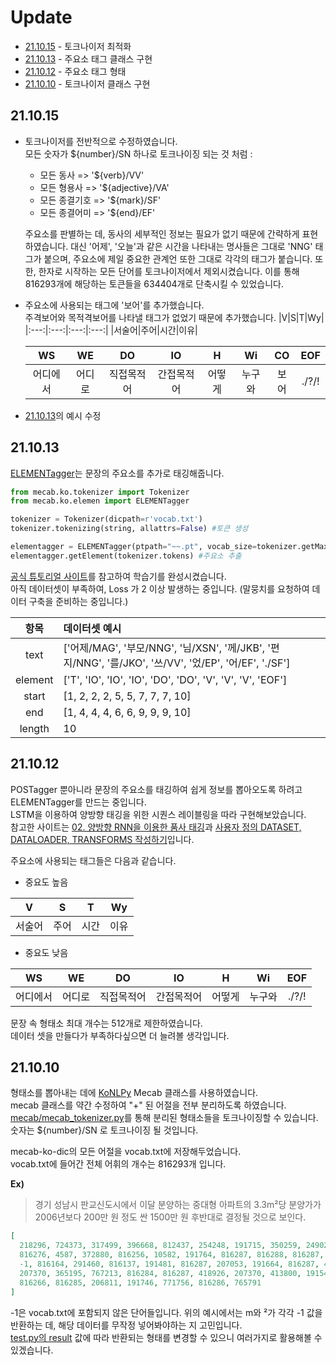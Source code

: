 
# Update
* [21.10.15](#211015) - 토크나이저 최적화
* [21.10.13](#211013) - 주요소 태그 클래스 구현
* [21.10.12](#211012) - 주요소 태그 형태
* [21.10.10](#211010) - 토크나이저 클래스 구현

## 21.10.15
+ 토크나이저를 전반적으로 수정하였습니다.    
    모든 숫자가 ${number}/SN 하나로 토크나이징 되는 것 처럼 :    
    * 모든 동사 => '${verb}/VV'    
    * 모든 형용사 => '${adjective}/VA'      
    * 모든 종결기호 => '${mark}/SF'      
    * 모든 종결어미 => '${end}/EF'

    주요소를 판별하는 데, 동사의 세부적인 정보는 필요가 없기 때문에 간략하게 표현하였습니다.
    대신 '어제', '오늘'과 같은 시간을 나타내는 명사들은 그대로 'NNG' 태그가 붙으며, 주요소에 제일 중요한 관계언 또한 그대로 각각의 태그가 붙습니다.
    또한, 한자로 시작하는 모든 단어를 토크나이저에서 제외시켰습니다. 이를 통해 816293개에 해당하는 토큰들을 634404개로 단축시킬 수 있었습니다.

+ 주요소에 사용되는 태그에 '보어'를 추가했습니다.    
    주격보어와 목적격보어를 나타낼 태그가 없었기 때문에 추가했습니다.
    |V|S|T|Wy|
    |:---:|:---:|:---:|:---:|
    |서술어|주어|시간|이유|

    |WS|WE|DO|IO|H|Wi|CO|EOF|
    |:---:|:---:|:---:|:---:|:---:|:---:|:---:|:---:|
    |어디에서|어디로|직접목적어|간접목적어|어떻게|누구와|보어|./?/!|

+ [21.10.13](#211013)의 예시 수정

## 21.10.13
[ELEMENTagger](https://github.com/HanGyeolee/korean-conversation/blob/main/mecab/ko/elemen.py)는 문장의 주요소를 추가로 태깅해줍니다.    
``` python
from mecab.ko.tokenizer import Tokenizer
from mecab.ko.elemen import ELEMENTagger

tokenizer = Tokenizer(dicpath=r'vocab.txt') 
tokenizer.tokenizing(string, allattrs=False) #토큰 생성

elementagger = ELEMENTagger(ptpath="~~.pt", vocab_size=tokenizer.getMax() + 1)
elementagger.getElement(tokenizer.tokens) #주요소 추출
```

[공식 튜토리얼 사이트](https://pytorch.org/tutorials/beginner/nlp/sequence_models_tutorial.html)를 참고하여 학습기를 완성시켰습니다.    
아직 데이터셋이 부족하여, Loss 가 2 이상 발생하는 중입니다. (말뭉치를 요청하여 데이터 구축을 준비하는 중입니다.)    

|항목|데이터셋 예시|
|:---:|:---|
|text| 	&#91;'어제/MAG', '부모/NNG', '님/XSN', '께/JKB', '편지/NNG', '를/JKO', '쓰/VV', '었/EP', '어/EF', './SF'&#93; |
|element|	&#91;'T', 'IO', 'IO', 'IO', 'DO', 'DO', 'V', 'V', 'V', 'EOF'&#93;|
|start|	&#91;1, 2, 2, 2, 5, 5, 7, 7, 7, 10&#93;|
|end|	&#91;1, 4, 4, 4, 6, 6, 9, 9, 9, 10&#93;|
|length|10|

## 21.10.12
POSTagger 뿐아니라 문장의 주요소를 태깅하여 쉽게 정보를 뽑아오도록 하려고 ELEMENTagger를 만드는 중입니다.    
LSTM을 이용하여 양방향 태깅을 위한 시퀀스 레이블링을 따라 구현해보았습니다.    
참고한 사이트는 [02. 양방향 RNN을 이용한 품사 태깅](https://wikidocs.net/66747)과 [사용자 정의 DATASET, DATALOADER, TRANSFORMS 작성하기](https://tutorials.pytorch.kr/beginner/data_loading_tutorial.html)입니다.    

주요소에 사용되는 태그들은 다음과 같습니다.
* 중요도 높음

|V|S|T|Wy|
|:---:|:---:|:---:|:---:|
|서술어|주어|시간|이유|
    
* 중요도 낮음  
 
|WS|WE|DO|IO|H|Wi|EOF|
|:---:|:---:|:---:|:---:|:---:|:---:|:---:|
|어디에서|어디로|직접목적어|간접목적어|어떻게|누구와|./?/!|

문장 속 형태소 최대 개수는 512개로 제한하였습니다.    
데이터 셋을 만들다가 부족하다싶으면 더 늘려볼 생각입니다.

## 21.10.10
형태소를 뽑아내는 데에 [KoNLPy](https://konlpy.org/ko/latest/) Mecab 클래스를 사용하였습니다.    
mecab 클래스를 약간 수정하여 "+" 된 어절을 전부 분리하도록 하였습니다.    
[mecab/mecab_tokenizer.py](https://github.com/HanGyeolee/korean-conversation/blob/main/mecab/mecab_tokenizer.py)를 통해 분리된 형태소들을 토크나이징할 수 있습니다.    
숫자는 ${number}/SN 로 토크나이징 될 것입니다.

mecab-ko-dic의 모든 어절을 vocab.txt에 저장해두었습니다.    
vocab.txt에 들어간 전체 어휘의 개수는 816293개 입니다.

<b>Ex)</b>    
> 경기 성남시 판교신도시에서 이달 분양하는 중대형 아파트의 3.3m²당 분양가가 2006년보다 200만 원 정도 싼 1500만 원 후반대로 결정될 것으로 보인다.

``` json
[
  218296, 724373, 317499, 396668, 812437, 254248, 191715, 350259, 249027, 291460, 
  816276, 4587, 372880, 816256, 10582, 191764, 816287, 816288, 816287, -1, 
  -1, 816164, 291460, 816137, 191481, 816287, 207053, 191664, 816287, 418926, 
  207370, 365195, 767213, 816284, 816287, 418926, 207370, 413800, 191548, 217693, 
  816266, 816285, 206811, 191746, 771756, 816286, 765791
]
```
-1은 vocab.txt에 포함되지 않은 단어들입니다. 위의 예시에서는 m와 ²가 각각 -1 값을 반환하는 데, 해당 데이터를 무작정 넣어봐야하는 지 고민입니다.    
[test.py의 result](https://github.com/HanGyeolee/korean-conversation/blob/main/test.py#L38) 값에 따라 반환되는 형태를 변경할 수 있으니 여러가지로 활용해볼 수 있겠습니다.
